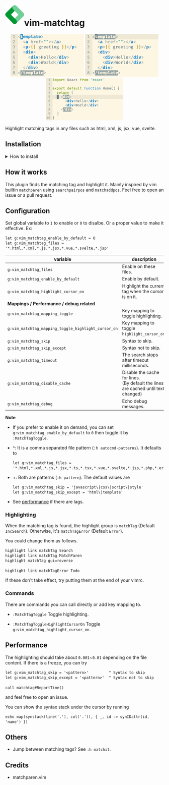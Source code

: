 <img src="https://raw.githubusercontent.com/leafOfTree/leafOfTree.github.io/master/vim-matchtag.svg" width="60" height="60" alt="icon" align="left"/>

# vim-matchtag

<p align="center">
<img alt="screenshot" src="https://raw.githubusercontent.com/leafOfTree/leafOfTree.github.io/master/vim_matchtag_single.png" height="135" />
<img alt="screenshot" src="https://raw.githubusercontent.com/leafOfTree/leafOfTree.github.io/master/vim_matchtag_both.png" height="135" />
<img alt="screenshot" src="https://raw.githubusercontent.com/leafOfTree/leafOfTree.github.io/master/vim_matchtag_both_react.png" height="135" />
</p>

Highlight matching tags in any files such as html, xml, js, jsx, vue, svelte.

## Installation

<details>
<summary><a>How to install</a></summary>

- [VundleVim][1]

        Plugin 'leafOfTree/vim-matchtag'

- [vim-pathogen][2]

        cd ~/.vim/bundle && \
        git clone https://github.com/leafOfTree/vim-matchtag --depth 1

- [vim-plug][3]

        Plug 'leafOfTree/vim-matchtag'

- Or manually, clone this plugin to `path/to/this_plugin`, and add it to `rtp` in vimrc

        set rtp+=path/to/this_plugin

<br />
</details>

## How it works

This plugin finds the matching tag and highlight it. Mainly inspired by vim builtin `matchparen` using `searchpairpos` and `matchaddpos`. Feel free to open an issue or a pull request.

## Configuration

Set global variable to `1` to enable or `0` to disalbe. Or a proper value to make it effective. Ex:

```vim
let g:vim_matchtag_enable_by_default = 0
let g:vim_matchtag_files = '*.html,*.xml,*.js,*.jsx,*.vue,*.svelte,*.jsp'
```

| variable                             | description                                         | default |
|--------------------------------------|-----------------------------------------------------|---------|
| `g:vim_matchtag_files`               | Enable on these files.                              | *See ^* |
| `g:vim_matchtag_enable_by_default`   | Enable by default.                                  | 1       |
| `g:vim_matchtag_highlight_cursor_on` | Highlight the current tag when the cursor is on it. | 0       |
| **Mappings / Performance / debug related** |||
| `g:vim_matchtag_mapping_toggle`                     | Key mapping to toggle highlighting.                     | `''`    |
| `g:vim_matchtag_mapping_toggle_highlight_cursor_on` | Key mapping to toggle `highlight_cursor_on`. | `''`    |
| `g:vim_matchtag_skip`          | Syntax to skip.                                                                       | *See +* |
| `g:vim_matchtag_skip_except`   | Syntax not to skip.                                                                   | *See +* |
| `g:vim_matchtag_timeout`       | The search stops after timeout milliseconds.                                          | 50      |
| `g:vim_matchtag_disable_cache` | Disable the cache for lines. <br>(By default the lines are cached until text changed) | 0       |
| `g:vim_matchtag_debug`         | Echo debug messages.                                                                  | 0       |

**Note**

- If you prefer to enable it on demand, you can set `g:vim_matchtag_enable_by_default` to `0` then toggle it by `:MatchTagToggle`.

- ^: It is a comma separated file pattern (`:h autocmd-patterns`). It defaults to

    ```vim
    let g:vim_matchtag_files = '*.html,*.xml,*.js,*.jsx,*.ts,*.tsx,*.vue,*.svelte,*.jsp,*.php,*.erb'
    ```
- +: Both are patterns (`:h pattern`). The default values are

    ```vim
    let g:vim_matchtag_skip = 'javascript\|css\|script\|style'
    let g:vim_matchtag_skip_except = 'html\|template'
    ```
- See [performance](#performance) if there are lags.

### Highlighting

When the matching tag is found, the highlight group is `matchTag` (Default `IncSearch`). Otherwise, it's `matchTagError` (Default `Error`).

You could change them as follows.

```vim
highlight link matchTag Search
highlight link matchTag MatchParen
highlight matchTag gui=reverse

highlight link matchTagError Todo
```

If these don't take effect, try putting them at the end of your vimrc.

### Commands

There are commands you can call directly or add key mapping to.

- `:MatchTagToggle` Toggle highlighting.

- `:MatchTagToggleHighlightCursorOn` Toggle `g:vim_matchtag_highlight_cursor_on`.

## Performance

The highlighting should take about `0.001`~`0.01` depending on the file content. If there is a freeze, you can try 

```vim
let g:vim_matchtag_skip = '<pattern>'         " Syntax to skip
let g:vim_matchtag_skip_except = '<pattern>'  " Syntax not to skip

call matchtag#ReportTime()
```
and feel free to open an issue.

You can show the syntax stack under the cursor by running
```vim
echo map(synstack(line('.'), col('.')), { _, id -> synIDattr(id, 'name') })
```

## Others

- Jump between matching tags? See `:h matchit`.

## Credits

- matchparen.vim

[1]: https://github.com/VundleVim/Vundle.vim
[2]: https://github.com/tpope/vim-pathogen
[3]: https://github.com/junegunn/vim-plug
